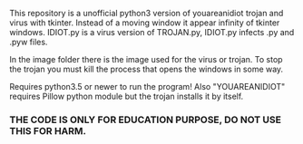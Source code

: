 This repository is a unofficial python3 version of youareanidiot trojan and virus with tkinter. Instead of a moving window it appear infinity of tkinter windows. IDIOT.py is a virus version of TROJAN.py, IDIOT.py infects .py and .pyw files.

In the image folder there is the image used for the virus or trojan. To stop the trojan you must kill the process that opens the windows in some way.

Requires python3.5 or newer to run the program! Also "YOUAREANIDIOT" requires Pillow python module but the trojan installs it by itself.

### THE CODE IS ONLY FOR EDUCATION PURPOSE, DO NOT USE THIS FOR HARM.
